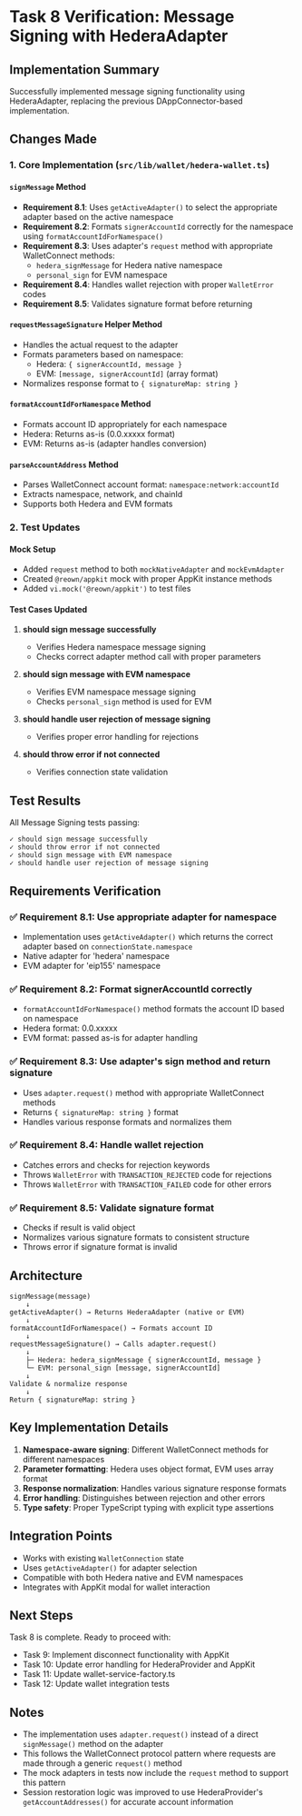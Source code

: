 # Task 8 Verification: Message Signing with HederaAdapter

## Implementation Summary

Successfully implemented message signing functionality using HederaAdapter, replacing the previous DAppConnector-based implementation.

## Changes Made

### 1. Core Implementation (`src/lib/wallet/hedera-wallet.ts`)

#### `signMessage` Method
- **Requirement 8.1**: Uses `getActiveAdapter()` to select the appropriate adapter based on the active namespace
- **Requirement 8.2**: Formats `signerAccountId` correctly for the namespace using `formatAccountIdForNamespace()`
- **Requirement 8.3**: Uses adapter's `request` method with appropriate WalletConnect methods:
  - `hedera_signMessage` for Hedera native namespace
  - `personal_sign` for EVM namespace
- **Requirement 8.4**: Handles wallet rejection with proper `WalletError` codes
- **Requirement 8.5**: Validates signature format before returning

#### `requestMessageSignature` Helper Method
- Handles the actual request to the adapter
- Formats parameters based on namespace:
  - Hedera: `{ signerAccountId, message }`
  - EVM: `[message, signerAccountId]` (array format)
- Normalizes response format to `{ signatureMap: string }`

#### `formatAccountIdForNamespace` Method
- Formats account ID appropriately for each namespace
- Hedera: Returns as-is (0.0.xxxxx format)
- EVM: Returns as-is (adapter handles conversion)

#### `parseAccountAddress` Method
- Parses WalletConnect account format: `namespace:network:accountId`
- Extracts namespace, network, and chainId
- Supports both Hedera and EVM formats

### 2. Test Updates

#### Mock Setup
- Added `request` method to both `mockNativeAdapter` and `mockEvmAdapter`
- Created `@reown/appkit` mock with proper AppKit instance methods
- Added `vi.mock('@reown/appkit')` to test files

#### Test Cases Updated
1. **should sign message successfully**
   - Verifies Hedera namespace message signing
   - Checks correct adapter method call with proper parameters
   
2. **should sign message with EVM namespace**
   - Verifies EVM namespace message signing
   - Checks `personal_sign` method is used for EVM
   
3. **should handle user rejection of message signing**
   - Verifies proper error handling for rejections
   
4. **should throw error if not connected**
   - Verifies connection state validation

## Test Results

All Message Signing tests passing:
```
✓ should sign message successfully
✓ should throw error if not connected  
✓ should sign message with EVM namespace
✓ should handle user rejection of message signing
```

## Requirements Verification

### ✅ Requirement 8.1: Use appropriate adapter for namespace
- Implementation uses `getActiveAdapter()` which returns the correct adapter based on `connectionState.namespace`
- Native adapter for 'hedera' namespace
- EVM adapter for 'eip155' namespace

### ✅ Requirement 8.2: Format signerAccountId correctly
- `formatAccountIdForNamespace()` method formats the account ID based on namespace
- Hedera format: 0.0.xxxxx
- EVM format: passed as-is for adapter handling

### ✅ Requirement 8.3: Use adapter's sign method and return signature
- Uses `adapter.request()` method with appropriate WalletConnect methods
- Returns `{ signatureMap: string }` format
- Handles various response formats and normalizes them

### ✅ Requirement 8.4: Handle wallet rejection
- Catches errors and checks for rejection keywords
- Throws `WalletError` with `TRANSACTION_REJECTED` code for rejections
- Throws `WalletError` with `TRANSACTION_FAILED` code for other errors

### ✅ Requirement 8.5: Validate signature format
- Checks if result is valid object
- Normalizes various signature formats to consistent structure
- Throws error if signature format is invalid

## Architecture

```
signMessage(message)
    ↓
getActiveAdapter() → Returns HederaAdapter (native or EVM)
    ↓
formatAccountIdForNamespace() → Formats account ID
    ↓
requestMessageSignature() → Calls adapter.request()
    ↓
    ├─ Hedera: hedera_signMessage { signerAccountId, message }
    └─ EVM: personal_sign [message, signerAccountId]
    ↓
Validate & normalize response
    ↓
Return { signatureMap: string }
```

## Key Implementation Details

1. **Namespace-aware signing**: Different WalletConnect methods for different namespaces
2. **Parameter formatting**: Hedera uses object format, EVM uses array format
3. **Response normalization**: Handles various signature response formats
4. **Error handling**: Distinguishes between rejection and other errors
5. **Type safety**: Proper TypeScript typing with explicit type assertions

## Integration Points

- Works with existing `WalletConnection` state
- Uses `getActiveAdapter()` for adapter selection
- Compatible with both Hedera native and EVM namespaces
- Integrates with AppKit modal for wallet interaction

## Next Steps

Task 8 is complete. Ready to proceed with:
- Task 9: Implement disconnect functionality with AppKit
- Task 10: Update error handling for HederaProvider and AppKit
- Task 11: Update wallet-service-factory.ts
- Task 12: Update wallet integration tests

## Notes

- The implementation uses `adapter.request()` instead of a direct `signMessage()` method on the adapter
- This follows the WalletConnect protocol pattern where requests are made through a generic `request()` method
- The mock adapters in tests now include the `request` method to support this pattern
- Session restoration logic was improved to use HederaProvider's `getAccountAddresses()` for accurate account information
